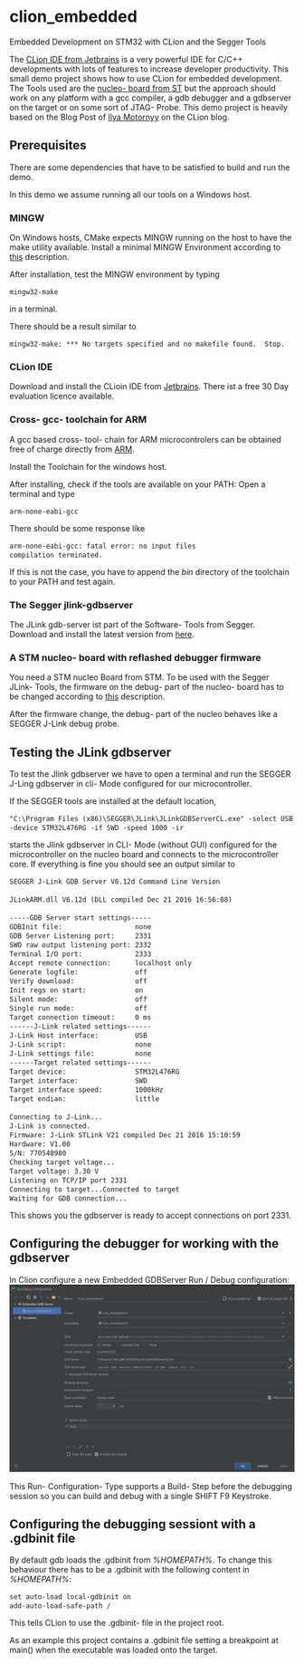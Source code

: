 # clion_embedded
Embedded Development on STM32 with CLion and the Segger Tools

The [CLion IDE from Jetbrains](https://www.jetbrains.com/clion/) is a very powerful IDE for C/C++ developments with lots 
of features to increase developer productivity. This small demo project shows how to use CLion for embedded development. 
The Tools used are the [nucleo- board from ST](http://www.st.com/content/st_com/en/products/evaluation-tools/product-evaluation-tools/mcu-eval-tools/stm32-mcu-eval-tools/stm32-mcu-nucleo/nucleo-l476rg.html) 
but the approach should work on any platform with a gcc compiler, a gdb debugger and a gdbserver on the target or on 
some sort of JTAG- Probe. This demo project is heavily based on the Blog Post of [Ilya Motornyy](https://blog.jetbrains.com/clion/2016/06/clion-for-embedded-development/)
on the CLion blog.

## Prerequisites
There are some dependencies that have to be satisfied to build and run the demo.

In this demo we assume running all our tools on a Windows host.

### MINGW
On Windows hosts, CMake expects MINGW running on the host to have the make utility available.
Install a minimal MINGW Environment according to [this](http://www.mingw.org/wiki/Getting_Started) description.

After installation, test the MINGW environment by typing
    
    mingw32-make
    
in a terminal.

There should be a result similar to

    mingw32-make: *** No targets specified and no makefile found.  Stop.

### CLion IDE
Download and install the CLioin IDE from [Jetbrains](https://www.jetbrains.com/clion/).
There ist a free 30 Day evaluation licence available.

### Cross- gcc- toolchain for ARM
A gcc based cross- tool- chain for ARM microcontrolers can be obtained free of charge directly from [ARM](https://developer.arm.com/open-source/gnu-toolchain/gnu-rm/downloads).

Install the Toolchain for the windows host.

After installing, check if the tools are available on your PATH: Open a terminal and type

    arm-none-eabi-gcc

There should be some response like

    arm-none-eabi-gcc: fatal error: no input files
    compilation terminated.
    
If this is not the case, you have to append the _bin_ directory of the toolchain to your PATH and test again.

### The Segger jlink-gdbserver
The JLink gdb-server ist part of the Software- Tools from Segger. Download and install the latest version from 
[here](https://www.segger.com/downloads/jlink/#J-LinkSoftwareAndDocumentationPack).

### A STM nucleo- board with reflashed debugger firmware
You need a STM nucleo Board from STM. To be used with the Segger JLink- Tools, the firmware on the debug- part of the
nucleo- board has to be changed according to [this](https://www.segger.com/products/debug-probes/j-link/models/other-j-links/st-link-on-board/) description.

After the firmware change, the debug- part of the nucleo behaves like a SEGGER J-Link debug probe.

## Testing the JLink gdbserver
To test the Jlink gdbserver we have to open a terminal and run the SEGGER J-Ling gdbserver in cli- Mode configured for
our microcontroller. 

If the SEGGER tools are installed at the default location, 

    "C:\Program Files (x86)\SEGGER\JLink\JLinkGDBServerCL.exe" -select USB -device STM32L476RG -if SWD -speed 1000 -ir 

starts the Jlink gdbserver in CLI- Mode (without GUI) configured for the microcontroller on the nucleo board and
connects to the microcontroller core.
If everything is fine you should see an output similar to

    SEGGER J-Link GDB Server V6.12d Command Line Version
    
    JLinkARM.dll V6.12d (DLL compiled Dec 21 2016 16:56:08)
    
    -----GDB Server start settings-----
    GDBInit file:                  none
    GDB Server Listening port:     2331
    SWO raw output listening port: 2332
    Terminal I/O port:             2333
    Accept remote connection:      localhost only
    Generate logfile:              off
    Verify download:               off
    Init regs on start:            on
    Silent mode:                   off
    Single run mode:               off
    Target connection timeout:     0 ms
    ------J-Link related settings------
    J-Link Host interface:         USB
    J-Link script:                 none
    J-Link settings file:          none
    ------Target related settings------
    Target device:                 STM32L476RG
    Target interface:              SWD
    Target interface speed:        1000kHz
    Target endian:                 little
    
    Connecting to J-Link...
    J-Link is connected.
    Firmware: J-Link STLink V21 compiled Dec 21 2016 15:10:59
    Hardware: V1.00
    S/N: 770548980
    Checking target voltage...
    Target voltage: 3.30 V
    Listening on TCP/IP port 2331
    Connecting to target...Connected to target
    Waiting for GDB connection...

This shows you the gdbserver is ready to accept connections on port 2331.

## Configuring the debugger for working with the gdbserver
In Clion configure a new Embedded GDBServer Run / Debug configuration:
![alt text](Doc/debugger_config.png)

This Run- Configuration- Type supports a Build- Step before the debugging session so you can build and debug with a 
single SHIFT F9 Keystroke.

## Configuring the debugging sessiont with a .gdbinit file
By default gdb loads the .gdbinit from _%HOMEPATH%_. To change this behaviour there has to be a .gdbinit with the 
following content in _%HOMEPATH%_: 

    set auto-load local-gdbinit on
    add-auto-load-safe-path /

This tells CLion to use the .gdbinit- file in the project root. 

As an example this project contains a .gdbinit file setting a breakpoint at main() when the executable was loaded 
onto the target.
